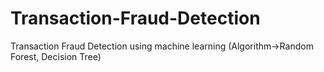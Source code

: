 # Transaction-Fraud-Detection
Transaction Fraud Detection using machine learning (Algorithm->Random Forest, Decision Tree)
